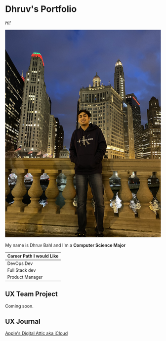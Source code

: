 # Dhruv's Portfolio

*Hi!* 

![Thats Me](https://github.com/UsabilityEngineering/ux-portfolio-dbahlgit/blob/master/assets/Dhruv.JPEG?raw=true)

My name is Dhruv Bahl and I'm a **Computer Science Major** 

| Career Path I would Like   |              
| -------------              | 
| DevOps Dev                 |  
| Full Stack dev             |  
| Product Manager            |
  


## UX Team Project

Coming soon.

## UX Journal

[Apple's Digital Attic aka iCloud](https://github.com/UsabilityEngineering/ux-portfolio-dbahlgit/blob/master/Journal.md)
